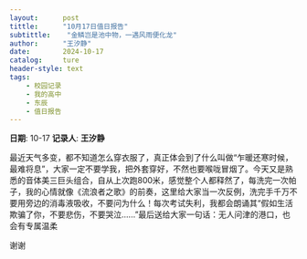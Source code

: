 ```yaml
---
layout:      post
tittle:      "10月17日值日报告"
subtittle:    "金鳞岂是池中物，一遇风雨便化龙"
author:      "王汐静"
date:        2024-10-17
catalog:     ture
header-style: text
tags: 
    - 校园记录
    - 我的高中
    - 东辰
    - 值日报告
---
```


**日期**: 10-17
**记录人**: **王汐静**

最近天气多变，都不知道怎么穿衣服了，真正体会到了什么叫做“乍暖还寒时候，最难将息”，大家一定不要学我，把外套穿好，不然也要喉咙冒烟了。今天又是熟悉的音体美三巨头组合，自从上次跑800米，感觉整个人都释然了，每洗完一次帕子，我的心情就像《流浪者之歌》的前奏，这里给大家当一次反例，洗完手千万不要用旁边的消毒液吸收，不要问为什么！每次考试失利，我都会朗诵其“假如生活欺骗了你，不要悲伤，不要哭泣......”最后送给大家一句话：无人问津的港口，也会有专属温柔

谢谢
